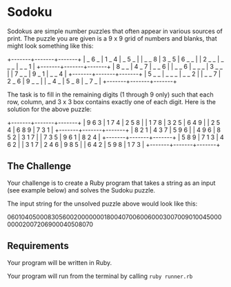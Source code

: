 # Sodoku

Sodokus are simple number puzzles that often appear in various sources of print. The puzzle you are given is a 9 x 9 grid of numbers and blanks, that might look something like this:

+-------+-------+-------+
| _ 6 _ | 1 _ 4 | _ 5 _ |
| _ _ 8 | 3 _ 5 | 6 _ _ |
| 2 _ _ | _ _ _ | _ _ 1 |
+-------+-------+-------+
| 8 _ _ | 4 _ 7 | _ _ 6 |
| _ _ 6 | _ _ _ | 3 _ _ |
| 7 _ _ | 9 _ 1 | _ _ 4 |
+-------+-------+-------+
| 5 _ _ | _ _ _ | _ _ 2 |
| _ _ 7 | 2 _ 6 | 9 _ _ |
| _ 4 _ | 5 _ 8 | _ 7 _ |
+-------+-------+-------+

The task is to fill in the remaining digits (1 through 9 only) such that each row, column, and 3 x 3 box contains exactly one of each digit. Here is the solution for the above puzzle:

+-------+-------+-------+
| 9 6 3 | 1 7 4 | 2 5 8 |
| 1 7 8 | 3 2 5 | 6 4 9 |
| 2 5 4 | 6 8 9 | 7 3 1 |
+-------+-------+-------+
| 8 2 1 | 4 3 7 | 5 9 6 |
| 4 9 6 | 8 5 2 | 3 1 7 |
| 7 3 5 | 9 6 1 | 8 2 4 |
+-------+-------+-------+
| 5 8 9 | 7 1 3 | 4 6 2 |
| 3 1 7 | 2 4 6 | 9 8 5 |
| 6 4 2 | 5 9 8 | 1 7 3 |
+-------+-------+-------+

## The Challenge

Your challenge is to create a Ruby program that takes a string as an input (see example below) and solves the Sudoku puzzle. 

The input string for the unsolved puzzle above would look like this:

060104050008305600200000001800407006006000300700901004500000002007206900040508070

## Requirements

Your program will be written in Ruby.

Your program will run from the terminal by calling `ruby runner.rb`



